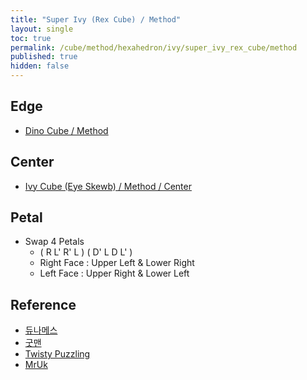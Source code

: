 ```yaml
---
title: "Super Ivy (Rex Cube) / Method"
layout: single
toc: true
permalink: /cube/method/hexahedron/ivy/super_ivy_rex_cube/method
published: true
hidden: false
---
```


<head>
  <base target="_blank">
</head>



## Edge

- [Dino Cube / Method](/cube/method/hexahedron/corner_turning/dino_cube/method)



## Center

- [Ivy Cube (Eye Skewb) / Method / Center](/cube/method/hexahedron/ivy/ivy_cube_eye_skewb/method#center)



## Petal

- Swap 4 Petals
  - ( R L' R' L ) ( D' L D L' )
  - Right Face : Upper Left & Lower Right
  - Left Face : Upper Right & Lower Left



## Reference

- [듀나메스](https://youtu.be/B3ftZzHRQyU)
- [굿맨](https://youtu.be/NmPq2lQj6PM)
- [Twisty Puzzling](https://youtu.be/3kvfsFZbe3s)
- [MrUk](https://youtu.be/ffbFRnHglWY)